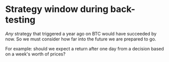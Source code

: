 # Strategy window during back-testing
*Any* strategy that triggered a year ago on BTC would have succeeded by now. So we
must consider how far into the future we are prepared to go.

For example: should we expect a return after one day from a decision based on a
week's worth of prices?
